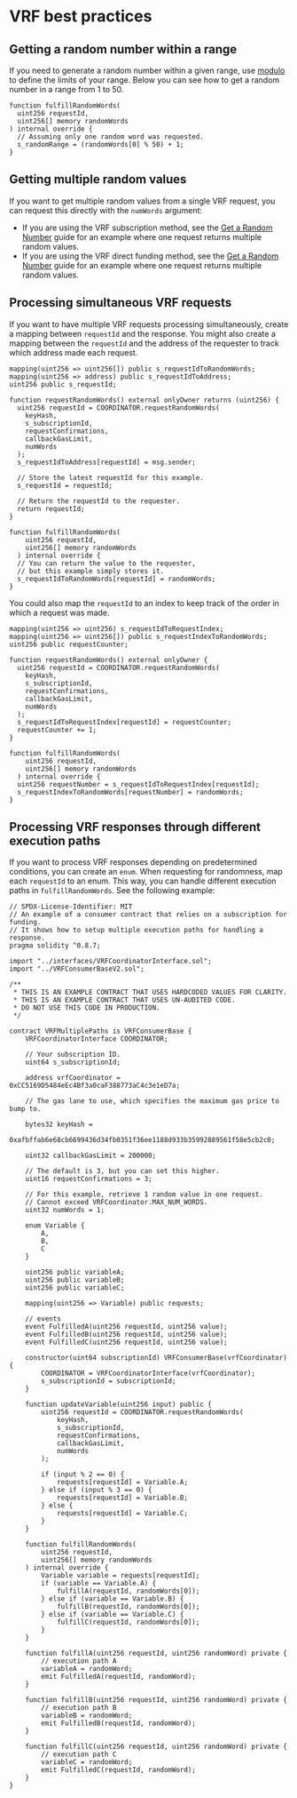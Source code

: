 # VRF best practices

## Getting a random number within a range

If you need to generate a random number within a given range, use [modulo](https://docs.soliditylang.org/en/v0.8.7/types.html#modulo) to define the limits of your range. Below you can see how to get a random number in a range from 1 to 50.

```solidity
function fulfillRandomWords(
  uint256 requestId,
  uint256[] memory randomWords
) internal override {
  // Assuming only one random word was requested.
  s_randomRange = (randomWords[0] % 50) + 1;
}
```

## Getting multiple random values

If you want to get multiple random values from a single VRF request, you can request this directly with the `numWords` argument:

- If you are using the VRF  subscription method, see the [Get a Random Number](/dev/oktc-solutions/oktc-vrf/Subscription-Method/SubScription.html) guide for an example where one request returns multiple random values.
- If you are using the VRF  direct funding method, see the [Get a Random Number](/dev/oktc-solutions/oktc-vrf/Direct-Funding-Method/Direct-Funding-Method.html) guide for an example where one request returns multiple random values.

## Processing simultaneous VRF requests

If you want to have multiple VRF requests processing simultaneously, create a mapping between `requestId` and the response. You might also create a mapping between the `requestId` and the address of the requester to track which address made each request.

```solidity
mapping(uint256 => uint256[]) public s_requestIdToRandomWords;
mapping(uint256 => address) public s_requestIdToAddress;
uint256 public s_requestId;

function requestRandomWords() external onlyOwner returns (uint256) {
  uint256 requestId = COORDINATOR.requestRandomWords(
    keyHash,
    s_subscriptionId,
    requestConfirmations,
    callbackGasLimit,
    numWords
  );
  s_requestIdToAddress[requestId] = msg.sender;

  // Store the latest requestId for this example.
  s_requestId = requestId;

  // Return the requestId to the requester.
  return requestId;
}

function fulfillRandomWords(
    uint256 requestId,
    uint256[] memory randomWords
  ) internal override {
  // You can return the value to the requester,
  // but this example simply stores it.
  s_requestIdToRandomWords[requestId] = randomWords;
}
```

You could also map the `requestId` to an index to keep track of the order in which a request was made.

```solidity
mapping(uint256 => uint256) s_requestIdToRequestIndex;
mapping(uint256 => uint256[]) public s_requestIndexToRandomWords;
uint256 public requestCounter;

function requestRandomWords() external onlyOwner {
  uint256 requestId = COORDINATOR.requestRandomWords(
    keyHash,
    s_subscriptionId,
    requestConfirmations,
    callbackGasLimit,
    numWords
  );
  s_requestIdToRequestIndex[requestId] = requestCounter;
  requestCounter += 1;
}

function fulfillRandomWords(
    uint256 requestId,
    uint256[] memory randomWords
  ) internal override {
  uint256 requestNumber = s_requestIdToRequestIndex[requestId];
  s_requestIndexToRandomWords[requestNumber] = randomWords;
}
```

## Processing VRF responses through different execution paths

If you want to process VRF responses depending on predetermined conditions, you can create an `enum`. When requesting for randomness, map each `requestId` to an enum. This way, you can handle different execution paths in `fulfillRandomWords`. See the following example:

```solidity
// SPDX-License-Identifier: MIT
// An example of a consumer contract that relies on a subscription for funding.
// It shows how to setup multiple execution paths for handling a response.
pragma solidity ^0.8.7;

import "../interfaces/VRFCoordinatorInterface.sol";
import "../VRFConsumerBaseV2.sol";

/**
 * THIS IS AN EXAMPLE CONTRACT THAT USES HARDCODED VALUES FOR CLARITY.
 * THIS IS AN EXAMPLE CONTRACT THAT USES UN-AUDITED CODE.
 * DO NOT USE THIS CODE IN PRODUCTION.
 */

contract VRFMultiplePaths is VRFConsumerBase {
    VRFCoordinatorInterface COORDINATOR;

    // Your subscription ID.
    uint64 s_subscriptionId;

    address vrfCoordinator = 0xCC5169D5484eEc4Bf3a0caF388773aC4c3e1eD7a;

    // The gas lane to use, which specifies the maximum gas price to bump to.
    
    bytes32 keyHash =
        0xafbffab6e68cb6699436d34fb0351f36ee1188d933b35992889561f58e5cb2c0;

    uint32 callbackGasLimit = 200000;

    // The default is 3, but you can set this higher.
    uint16 requestConfirmations = 3;

    // For this example, retrieve 1 random value in one request.
    // Cannot exceed VRFCoordinator.MAX_NUM_WORDS.
    uint32 numWords = 1;

    enum Variable {
        A,
        B,
        C
    }

    uint256 public variableA;
    uint256 public variableB;
    uint256 public variableC;

    mapping(uint256 => Variable) public requests;

    // events
    event FulfilledA(uint256 requestId, uint256 value);
    event FulfilledB(uint256 requestId, uint256 value);
    event FulfilledC(uint256 requestId, uint256 value);

    constructor(uint64 subscriptionId) VRFConsumerBase(vrfCoordinator) {
        COORDINATOR = VRFCoordinatorInterface(vrfCoordinator);
        s_subscriptionId = subscriptionId;
    }

    function updateVariable(uint256 input) public {
        uint256 requestId = COORDINATOR.requestRandomWords(
            keyHash,
            s_subscriptionId,
            requestConfirmations,
            callbackGasLimit,
            numWords
        );

        if (input % 2 == 0) {
            requests[requestId] = Variable.A;
        } else if (input % 3 == 0) {
            requests[requestId] = Variable.B;
        } else {
            requests[requestId] = Variable.C;
        }
    }

    function fulfillRandomWords(
        uint256 requestId,
        uint256[] memory randomWords
    ) internal override {
        Variable variable = requests[requestId];
        if (variable == Variable.A) {
            fulfillA(requestId, randomWords[0]);
        } else if (variable == Variable.B) {
            fulfillB(requestId, randomWords[0]);
        } else if (variable == Variable.C) {
            fulfillC(requestId, randomWords[0]);
        }
    }

    function fulfillA(uint256 requestId, uint256 randomWord) private {
        // execution path A
        variableA = randomWord;
        emit FulfilledA(requestId, randomWord);
    }

    function fulfillB(uint256 requestId, uint256 randomWord) private {
        // execution path B
        variableB = randomWord;
        emit FulfilledB(requestId, randomWord);
    }

    function fulfillC(uint256 requestId, uint256 randomWord) private {
        // execution path C
        variableC = randomWord;
        emit FulfilledC(requestId, randomWord);
    }
}
```

